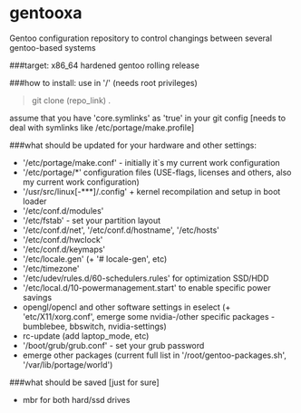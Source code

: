 gentooxa
========

Gentoo configuration repository to control changings between several gentoo-based systems

###target:
x86_64 hardened gentoo rolling release

###how to install:
use in '/' (needs root privileges)
> git clone (repo_link) .

assume that you have 'core.symlinks' as 'true' in your git config [needs to deal with symlinks like /etc/portage/make.profile]

###what should be updated for your hardware and other settings:
* '/etc/portage/make.conf' - initially it`s my current work configuration
* '/etc/portage/*' configuration files (USE-flags, licenses and others, also my current work configuration)
* '/usr/src/linux[-***]/.config' + kernel recompilation and setup in boot loader
* '/etc/conf.d/modules'
* '/etc/fstab' - set your partition layout
* '/etc/conf.d/net', '/etc/conf.d/hostname', '/etc/hosts'
* '/etc/conf.d/hwclock'
* '/etc/conf.d/keymaps'
* '/etc/locale.gen' (+ '# locale-gen', etc)
* '/etc/timezone'
* '/etc/udev/rules.d/60-schedulers.rules' for optimization SSD/HDD
* '/etc/local.d/10-powermanagement.start' to enable specific power savings
* opengl/opencl and other software settings in eselect (+ 'etc/X11/xorg.conf', emerge some nvidia-/other specific packages - bumblebee, bbswitch, nvidia-settings)
* rc-update (add laptop_mode, etc)
* '/boot/grub/grub.conf' - set your grub password
* emerge other packages (current full list in '/root/gentoo-packages.sh', '/var/lib/portage/world')

###what should be saved [just for sure]
* mbr for both hard/ssd drives
